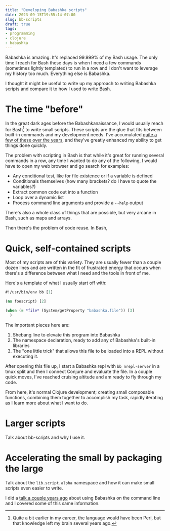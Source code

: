 ```yaml
---
title: "Developing Babashka scripts"
date: 2023-09-15T19:55:14-07:00
slug: bb-scripts
draft: true
tags:
- programming
- clojure
- babashka
---
```


Babashka is amazing. It's replaced 99.999% of my Bash usage. The only time I reach for Bash these days is when I need a few commands (sometimes lightly templated) to run in a row and I don't want to leverage my history too much. Everything else is Babashka.

I thought it might be useful to write up my approach to writing Babashka scripts and compare it to how I used to write Bash.

# The time "before"

In the great dark ages before the Babashkanaissance, I would usually reach for Bash[^1] to write small scripts. These scripts are the glue that fits between built-in commands and my development needs. I've accumulated [quite a few of these over the years][1], and they've greatly enhanced my ability to get things done quickly.

The problem with scripting in Bash is that while it's great for running several commands in a row, any time I wanted to do any of the following, I would have to open my web browser and go search for examples:

* Any conditional test, like for file existence or if a variable is defined
* Conditionals themselves (how many brackets? do I have to quote the variables?)
* Extract common code out into a function
* Loop over a dynamic list
* Process command line arguments and provide a `--help` output

There's also a whole class of things that are possible, but very arcane in Bash, such as maps and arrays.

Then there's the problem of code reuse. In Bash,

# Quick, self-contained scripts

Most of my scripts are of this variety. They are usually fewer than a couple dozen lines and are written in the fit of frustrated energy that occurs when there's a difference between what I need and the tools in front of me.

Here's a template of what I usually start off with:

```clojure
#!/usr/bin/env bb [1]

(ns fooscript) [2]

(when (= *file* (System/getProperty "babashka.file")) [3]
  )
```

The important pieces here are:
1. Shebang line to elevate this program into Babashka
2. The namespace declaration, ready to add any of Babashka's built-in libraries
3. The "one little trick" that allows this file to be loaded into a REPL without executing it.

After opening this file up, I start a Babashka repl with `bb nrepl-server` in a tmux split and then I connect Conjure and evaluate the file. In a couple quick moves, I've reached cruising altitude and am ready to fly through my code.

From here, it's normal Clojure development; creating small composable functions, combining them together to accomplish my task, rapidly iterating as I learn more about what I want to do.

# Larger scripts

Talk about bb-scripts and why I use it.

# Accelerating the small by packaging the large

Talk about the `lib.script.alpha` namespace and how it can make small scripts even easier to write.

I did a [talk a couple years ago][2] about using Babashka on the command line and I covered some of this same information.

[1]: https://github.com/justone/dotfiles-personal/tree/personal/bin
[2]: https://www.youtube.com/watch?v=tc4ROCJYbm0

[^1]: Quite a bit earlier in my career, the language would have been Perl, but that knowledge left my brain several years ago.
